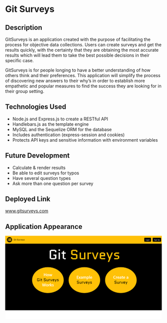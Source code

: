 # Git Surveys

## Description
GitSurveys is an application created with the purpose of facilitating the process for objective data collections. Users can create surveys and get the results quickly, with the certainty that they are obtaining the most accurate results which will lead them to take the best possible decisions in their specific case.

GitSurveys is for people longing to have a better understanding of how others think and their preferences. This application will simplify the process of discovering new answers to their why’s in order to establish more empathetic and popular measures to find the success they are looking for in their group setting.

## Technologies Used
- Node.js and Express.js to create a RESTful API
- Handlebars.js as the template engine
- MySQL and the Sequelize ORM for the database
- Includes authentication (express-session and cookies)
- Protects API keys and sensitive information with environment variables

## Future Development
- Calculate & render results
- Be able to edit surveys for typos
- Have several question types
- Ask more than one question per survey

## Deployed Link
www.gitsurveys.com

## Application Appearance

![GitSurveys](./public/images/screenshot.png)